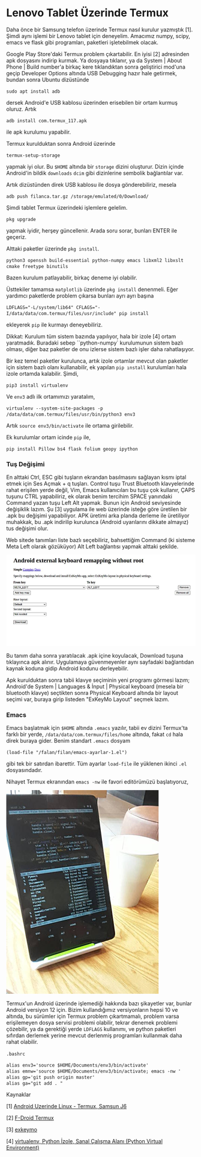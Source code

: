 # Lenovo Tablet Üzerinde Termux

Daha önce bir Samsung telefon üzerinde Termux nasıl kurulur yazmıştık
[1]. Şimdi aynı işlemi bir Lenovo tablet için deneyelim. Amacımız
numpy, scipy, emacs ve flask gibi programları, paketleri işletebilmek
olacak.

Google Play Store'daki Termux problem çıkartabilir. En iyisi [2]
adresinden apk dosyasını indirip kurmak. Ya dosyaya tıklanır, ya da
System | About Phone | Build number'a birkaç kere tıklandıktan sonra
geliştirici mod'una geçip Developer Options altında USB Debugging
hazır hale getirmek, bundan sonra Ubuntu dizüstünde

```
sudo apt install adb
```

dersek Android'e USB kablosu üzerinden erisebilen bir ortam kurmuş
oluruz. Artık

```
adb install com.termux_117.apk
```

ile apk kurulumu yapabilir. 

Termux kurulduktan sonra Android üzerinde

```
termux-setup-storage
```

yapmak iyi olur. Bu `$HOME` altında bir `storage` dizini
oluşturur. Dizin içinde Android'in bildik `downloads` `dcim` gibi
dizinlerine sembolik bağlantılar var.

Artık dizüstünden direk USB kablosu ile dosya gönderebiliriz, mesela

```
adb push filanca.tar.gz /storage/emulated/0/Download/
```

Şimdi tablet Termux üzerindeki işlemlere gelelim.

```
pkg upgrade
```

yapmak iyidir, herşey güncellenir. Arada soru sorar, bunları ENTER ile
geçeriz.

Alttaki paketler üzerinde `pkg install`.

```
python3 openssh build-essential python-numpy emacs libxml2 libxslt cmake freetype binutils
```

Bazen kurulum patlayabilir, birkaç deneme iyi olabilir.

Üsttekiler tamamsa `matplotlib` üzerinde `pkg install` denenmeli. Eğer yardımcı
paketlerde problem çıkarsa bunları ayrı ayrı başına 

```
LDFLAGS="-L/system/lib64" CFLAGS="-I/data/data/com.termux/files/usr/include" pip install
```

ekleyerek `pip` ile kurmayı deneyebiliriz.

Dikkat: Kurulum tüm sistem bazında yapılıyor, hala bir izole [4] ortam yaratmadık.
Buradaki sebep ``python-numpy` kurulumunun sistem bazlı olması, diğer baz paketler
de onu izlerse sistem bazlı işler daha rahatlaşıyor.

Bir kez temel paketler kurulunca, artık izole ortamlar mevcut olan
paketler için sistem bazlı olanı kullanabilir, ek yapılan `pip
ınstall` kurulumları hala izole ortamda kalabilir. Şimdi,

```
pip3 install virtualenv
```

Ve `env3` adlı ilk ortamımızı yaratalım,

```
virtualenv --system-site-packages -p /data/data/com.termux/files/usr/bin/python3 env3
```

Artık `source env3/bin/activate` ile ortama girilebilir.

Ek kurulumlar ortam icinde `pip` ile,

```
pip install Pillow bs4 flask folium geopy ipython 
```

### Tuş Değişimi

En alttaki Ctrl, ESC gibi tuşların ekrandan basılmasını sağlayan kısmı
iptal etmek için Ses Açmak + q tuşları. Control tuşu Trust Bluetooth
klavyelerinde rahat erişilen yerde değil, Vim, Emacs kullanıcıları bu
tuşu çok kullanır, ÇAPS tuşunu CTRL yapabiliriz, ek olarak benim
tercihim SPACE yanındaki Command yazan tuşu Left Alt yapmak. Bunun
için Android seviyesinde değişiklik lazım. Şu [3] uygulama ile web
üzerinde isteğe göre üretilen bir .apk bu değişimi yapabiliyor. APK
üretimi arka planda derleme ile üretiliyor muhakkak, bu .apk indirilip
kurulunca (Android uyarılarını dikkate almayız) tus değişimi olur.

Web sitede tanımları liste bazlı seçebiliriz, bahsettiğim Command (ki
sisteme Meta Left olarak gözüküyor) Alt Left bağlantısı yapmak alttaki
şekilde.

![](exkeymo.jpg)

Bu tanım daha sonra yaratılacak .apk içine koyulacak, Download tuşuna
tıklayınca apk alınır. Uygulamaya güvenmeyenler aynı sayfadaki
bağlantıdan kaynak koduna gidip Android kodunu derleyebilir.

Apk kurulduktan sonra tabii klavye seçiminin yeni programı görmesi
lazım; Android'de System | Languages & İnput | Physical keyboard (mesela bir
bluetooth klavye) seçtikten sonra Physical Keyboard altında bir layout seçimi
var, buraya girip listeden "ExKeyMo Layout" seçmek lazım.

### Emacs

Emacs başlatmak için `$HOME` altında `.emacs` yazılır, tabii ev dizini
Termux'ta farklı bir yerde, `/data/data/com.termux/files/home` altında,
fakat `cd` hala direk buraya gider. Benim standart `.emacs` dosyam

```
(load-file "/falan/filan/emacs-ayarlar-1.el")
```

gibi tek bir satırdan ibarettir. Tüm ayarlar `load-file` ile yüklenen
ikinci `.el` dosyasındadır.

Nihayet Termux ekranından `emacs -nw` ile favori editörümüzü başlatıyoruz,

![](emacs-termux.jpg)

Termux'un Android üzerinde işlemediği hakkında bazı şikayetler var,
bunlar Android versiyon 12 için. Bizim kullandığımız versiyonların
hepsi 10 ve altında, bu sürümler için Termux problem çıkartmamalı,
problem varsa erişilemeyen dosya servisi problemi olabilir, tekrar
denemek problemi çözebilir, ya da gerektiği yerde `LDFLAGS` kullanımı,
ve python paketleri sıfırdan derlemek yerine mevcut derlenmiş
programları kullanmak daha rahat olabilir.

`.bashrc`

```
alias env3='source $HOME/Documents/env3/bin/activate'
alias emnw='source $HOME/Documents/env3/bin/activate; emacs -nw '
alias gp='git push origin master'
alias ga="git add . "
```

Kaynaklar

[1] <a href="../../2018/09/android-uzerinde-linux-termux.html">Android Uzerinde Linux - Termux, Samsun J6</a>

[2] <a href="https://f-droid.org/en/packages/com.termux/">F-Droid Termux</a>

[3] <a href="https://exkeymo.herokuapp.com/">exkeymo</a>

[4] <a href="../../2018/08/virtualenv-python-izole-sanal-calsma.html">virtualenv, Python İzole, Sanal Çalışma Alanı (Python Virtual Environment)</a>

